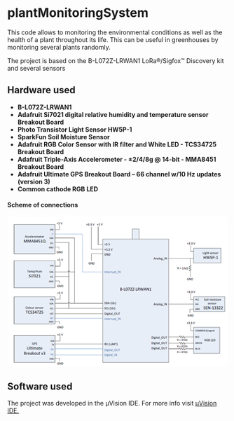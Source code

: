 # plantMonitoringSystem

This code allows to monitoring the environmental conditions as well as the health of a plant throughout its life. This can be useful in greenhouses by monitoring several plants randomly.

The project is based on the B-L072Z-LRWAN1 LoRa®/Sigfox™ Discovery kit and several sensors

## Hardware used
- **B-L072Z-LRWAN1** 
- **Adafruit Si7021 digital relative humidity and temperature sensor Breakout Board**
- **Photo Transistor Light Sensor HW5P-1** 
- **SparkFun Soil Moisture Sensor**
- **Adafruit RGB Color Sensor with IR filter and White LED - TCS34725 Breakout Board**
- **Adafruit Triple-Axis Accelerometer - ±2/4/8g @ 14-bit - MMA8451 Breakout Board**
- **Adafruit Ultimate GPS Breakout Board – 66 channel w/10 Hz updates (version 3)**
- **Common cathode RGB LED**

#### Scheme of connections

![](scheme.png)

## Software used

The project was developed in the μVision IDE. For more info visit [μVision IDE.](http://www2.keil.com/mdk5/uvision/)
